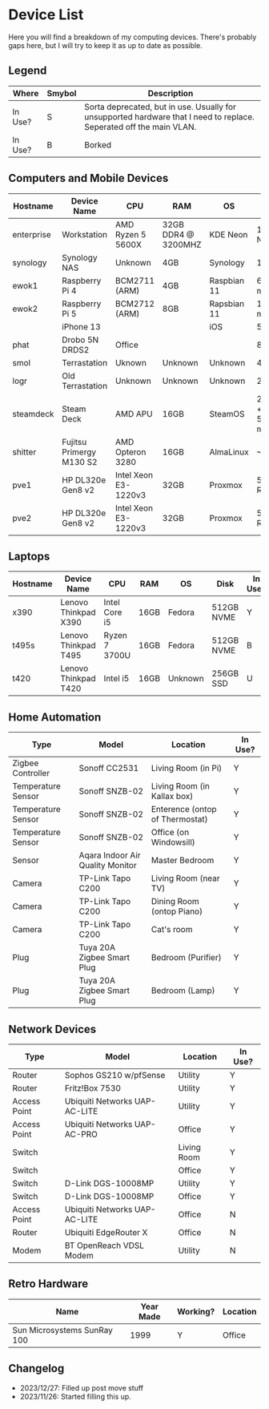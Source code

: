 # Device List

Here you will find a breakdown of my computing devices. There's probably gaps here, but I will try to keep it as up to date as possible.

## Legend

|Where|Smybol|Description|
|--|--|--|
|In Use?|S|Sorta deprecated, but in use. Usually for unsupported hardware that I need to replace. Seperated off the main VLAN.|
|In Use?|B|Borked|

## Computers and Mobile Devices

|Hostname|Device Name|CPU|RAM|OS|Disk|In Use?|Location|
|--|--|--|--|--|--|--|--|
|enterprise|Workstation|AMD Ryzen 5 5600X|32GB DDR4 @ 3200MHZ|KDE Neon|1TB NVME|Y|Office|
|synology|Synology NAS|Unknown|4GB|Synology|10TB|Y|Living Room|
|ewok1|Raspberry Pi 4|BCM2711 (ARM)|4GB|Raspbian 11|64GB microSD|Y|Living Room|
|ewok2|Raspberry Pi 5|BCM2712 (ARM)|8GB|Rapsbian 11|128GB microSD|Y|Living Room|
||iPhone 13|||iOS|512GB|Y|On Me|
|phat|Drobo 5N DRDS2|Office|||8TB|S|Office|
|smol|Terrastation|Uknown|Unknown|Unknown|4TB|S|Office|
|logr|Old Terrastation|Unknown|Unknown|Unknown|2TB|S|Office|
|steamdeck|Steam Deck|AMD APU|16GB|SteamOS|256GB + 512GB microSD|Y|Wherever|
|shitter|Fujitsu Primergy M130 S2|AMD Opteron 3280|16GB|AlmaLinux|~4TB|N|Office|
|pve1|HP DL320e Gen8 v2|Intel Xeon E3-1220v3|32GB|Proxmox|500GB RAID|Y|Office|
|pve2|HP DL320e Gen8 v2|Intel Xeon E3-1220v3|32GB|Proxmox|500GB RAID|Y|Office|

## Laptops

|Hostname|Device Name|CPU|RAM|OS|Disk|In Use?|Location|
|--|--|--|-|--|--|--|--|
|x390|Lenovo Thinkpad X390|Intel Core i5|16GB|Fedora|512GB NVME|Y|Dining Room|
|t495s|Lenovo Thinkpad T495|Ryzen 7 3700U|16GB|Fedora|512GB NVME|B|Office|
|t420|Lenovo Thinkpad T420|Intel i5|16GB|Unknown|256GB SSD|U|Office|

## Home Automation

|Type|Model|Location|In Use?|
|-|-|-|-|
|Zigbee Controller|Sonoff CC2531|Living Room (in Pi)|Y|
|Temperature Sensor|Sonoff SNZB-02|Living Room (in Kallax box)|Y|
|Temperature Sensor|Sonoff SNZB-02|Enterence (ontop of Thermostat)|Y|
|Temperature Sensor|Sonoff SNZB-02|Office (on Windowsill)|Y|
|Sensor|Aqara Indoor Air Quality Monitor|Master Bedroom|Y|
|Camera|TP-Link Tapo C200|Living Room (near TV)|Y|
|Camera|TP-Link Tapo C200|Dining Room (ontop Piano)|Y|
|Camera|TP-Link Tapo C200|Cat's room|Y|
|Plug|Tuya 20A Zigbee Smart Plug|Bedroom (Purifier)|Y|
|Plug|Tuya 20A Zigbee Smart Plug|Bedroom (Lamp)|Y|

## Network Devices

|Type|Model|Location|In Use?|
|--|--|--|--|
|Router|Sophos GS210 w/pfSense|Utility|Y|
|Router|Fritz!Box 7530|Utility|Y|
|Access Point|Ubiquiti Networks UAP-AC-LITE|Utility|Y|
|Access Point|Ubiquiti Networks UAP-AC-PRO|Office|Y|
|Switch||Living Room|Y|
|Switch||Office|Y|
|Switch|D-Link DGS-10008MP|Utility|Y|
|Switch|D-Link DGS-10008MP|Office|Y|
|Access Point|Ubiquiti Networks UAP-AC-LITE|Office|N|
|Router|Ubiquiti EdgeRouter X|Office|N|
|Modem|BT OpenReach VDSL Modem|Utility|N|


## Retro Hardware

|Name|Year Made|Working?|Location|
|--|--|--|--|
Sun Microsystems SunRay 100|1999|Y|Office|

## Changelog

- 2023/12/27: Filled up post move stuff
- 2023/11/26: Started filling this up. 

